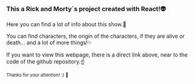 <h3>This a Rick and Morty´s project created with React!👽</h3>

Here you can find a lot of info about this show.👾

You can find characters, the origin of the characters, if they are alive or death... and a lot of more things!✨

If you want to view this webpage, there is a direct link above, near to the code of the github repository.☝

<small>Thanks for your attention! :) 💞</small>
